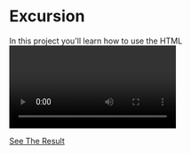 # Excursion



In this project you'll learn how to use the HTML <video> element in a web page.




[See The Result](https://denishromenko.gitbooks.io/codeacademy_doc/content/html_css_projects/excursion.html)


